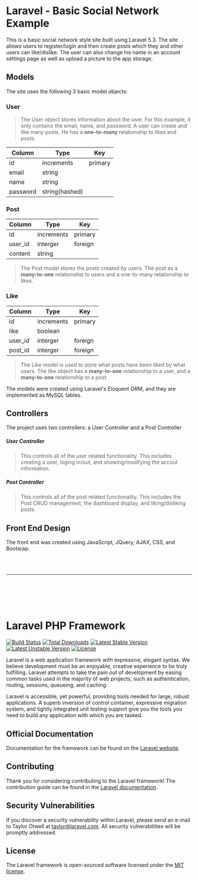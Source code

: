 # Laravel - Basic Social Network Example

This is a basic social network style site built using Laravel 5.3.
The site allows users to register/login and then create posts which they and other users can like/dislike.
The user can also change his name in an account settings page as well as upload a picture to the app storage.

## Models

The site uses the following 3 basic model objects:

### User

>The User object stores information about the user. For this example, it only contains the email, name, and password.
>A user can create and like many posts. He has a **one-to-many** relationship to likes and posts.

| Column        | Type           | Key     |
| ------------- | -------------- | ------- |
| id            | increments     | primary |
| email         | string         |         |
| name          | string         |         |
| password      | string(hashed) |         |

### Post

| Column        | Type           | Key     |
| ------------- | -------------- | ------- |
| id            | increments     | primary |
| user_id       | interger       | foreign |
| content       | string         |         |

>The Post model stores the posts created by users. The post as a **many-to-one** relationship to users and a one-to-many
>relationship to likes. 

### Like

| Column        | Type           | Key     |
| ------------- | -------------- | ------- |
| id            | increments     | primary |
| like          | boolean        |         |
| user_id       | interger       | foreign |
| post_id       | interger       | foreign |

>The Like model is used to store what posts have been liked by what users. 
>The like object has a **many-to-one** relationship to a user, and a **many-to-one** relationship to a post.

The models were created using Laravel's Eloquent ORM, and they are implemented as MySQL tables.

## Controllers
The project uses two controllers: a User Controller and a Post Controller

##### User Controller
>This controls all of the user related functionality. This includes creating a user, loging in/out, 
>and showing/modifying the accout information.

##### Post Controller
>This controls all of the post related functionality. This includes the Post CRUD management, the dashboard display, 
>and liking/disliking posts.

## Front End Design
The front end was created using JavaScript, JQuery, AJAX, CSS, and Bootsrap.


<br/>
<br/>

---

<br/>
<br/>
<br/>
<br/>

# Laravel PHP Framework

[![Build Status](https://travis-ci.org/laravel/framework.svg)](https://travis-ci.org/laravel/framework)
[![Total Downloads](https://poser.pugx.org/laravel/framework/d/total.svg)](https://packagist.org/packages/laravel/framework)
[![Latest Stable Version](https://poser.pugx.org/laravel/framework/v/stable.svg)](https://packagist.org/packages/laravel/framework)
[![Latest Unstable Version](https://poser.pugx.org/laravel/framework/v/unstable.svg)](https://packagist.org/packages/laravel/framework)
[![License](https://poser.pugx.org/laravel/framework/license.svg)](https://packagist.org/packages/laravel/framework)

Laravel is a web application framework with expressive, elegant syntax. We believe development must be an enjoyable, creative experience to be truly fulfilling. Laravel attempts to take the pain out of development by easing common tasks used in the majority of web projects, such as authentication, routing, sessions, queueing, and caching.

Laravel is accessible, yet powerful, providing tools needed for large, robust applications. A superb inversion of control container, expressive migration system, and tightly integrated unit testing support give you the tools you need to build any application with which you are tasked.

## Official Documentation

Documentation for the framework can be found on the [Laravel website](http://laravel.com/docs).

## Contributing

Thank you for considering contributing to the Laravel framework! The contribution guide can be found in the [Laravel documentation](http://laravel.com/docs/contributions).

## Security Vulnerabilities

If you discover a security vulnerability within Laravel, please send an e-mail to Taylor Otwell at taylor@laravel.com. All security vulnerabilities will be promptly addressed.

## License

The Laravel framework is open-sourced software licensed under the [MIT license](http://opensource.org/licenses/MIT).
